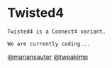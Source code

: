 # Twisted4


```
Twisted4 is a Connect4 variant.
```

```
We are currently coding...
```
[@mariansauter](https://github.com/mariansauter)
[@tweakimp](https://github.com/tweakimp)
